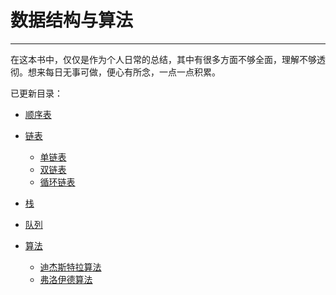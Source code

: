 # 数据结构与算法
---
在这本书中，仅仅是作为个人日常的总结，其中有很多方面不够全面，理解不够透彻。想来每日无事可做，便心有所念，一点一点积累。

已更新目录：

- [顺序表](/线性表/顺序表/顺序表.md)

- [链表](/线性表/链表/)
  - [单链表](/线性表/链表/单链表.md)
  - [双链表](/线性表/链表/双链表.md)
  - [循环链表](/线性表/链表/循环链表.md)

- [栈](/线性表/栈/栈.md)
- [队列](/线性表/队列/队列.md)

- [算法](/算法/)
  - [迪杰斯特拉算法](算法/迪杰斯特拉算法/迪杰斯特拉算法.md)
  - [弗洛伊德算法](算法/弗洛伊德算法/佛洛依德算法.md)

